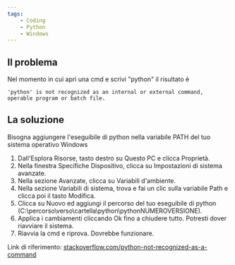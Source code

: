 ```yaml
---
tags:
    - Coding
    - Python
    - Windows
---
```


## Il problema
  
Nel momento in cui apri una cmd e scrivi "python" il risultato è

``` title="Command Prompt"
'python' is not recognized as an internal or external command,  
operable program or batch file.
```  
  
## La soluzione
  
Bisogna aggiungere l'eseguibile di python nella variabile PATH del tuo sistema operativo Windows  
  
1. Dall'Esplora Risorse, tasto destro su Questo PC e clicca Proprietà.
2. Nella finestra Specifiche Dispositivo, clicca su Impostazioni di sistema avanzate.
3. Nella sezione Avanzate, clicca su Variabili d'ambiente.
4. Nella sezione Variabili di sistema, trova e fai un clic sulla variabile Path e clicca poi il tasto Modifica.
5. Clicca su Nuovo ed aggiungi il percorso del tuo eseguibile di python (C:\percorso\verso\cartella\python\pythonNUMEROVERSIONE).
6. Applica i cambiamenti cliccando Ok fino a chiudere tutto. Potresti dover riavviare il sistema.
7. Riavvia la cmd e riprova. Dovrebbe funzionare.  
  
  
Link di riferimento: [stackoverflow.com/python-not-recognized-as-a-command](https://stackoverflow.com/questions/7054424/python-not-recognized-as-a-command)  